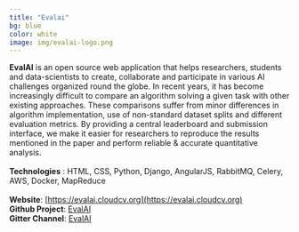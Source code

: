 ```yaml
---
title: "Evalai"
bg: blue
color: white
image: img/evalai-logo.png
---
```


**EvalAI** is an open source web application that helps researchers, students and data-scientists to create, collaborate and participate in various AI challenges organized round the globe. In recent years, it has become increasingly difficult to compare an algorithm solving a given task with other existing approaches. These comparisons suffer from minor differences in algorithm implementation, use of non-standard dataset splits and different evaluation metrics. By providing a central leaderboard and submission interface, we make it easier for researchers to reproduce the results mentioned in the paper and perform reliable & accurate quantitative analysis.
<br><br>
**Technologies** : HTML, CSS, Python, Django, AngularJS, RabbitMQ, Celery, AWS, Docker, MapReduce
<br><br>
**Website**: [https://evalai.cloudcv.org](https://evalai.cloudcv.org)
<br>
**Github Project**: [EvalAI](https://github.com/Cloud-CV/EvalAI)
<br>
**Gitter Channel**: [EvalAI](https://gitter.im/Cloud-CV/EvalAI)
